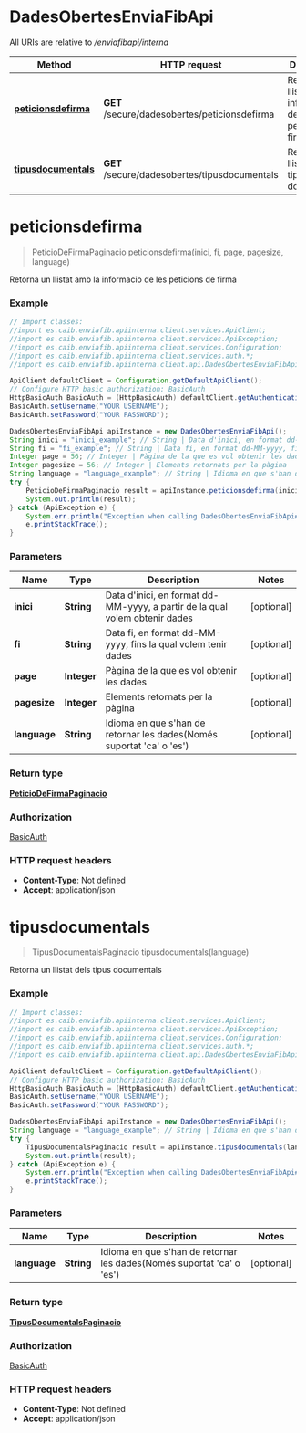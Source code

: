 # DadesObertesEnviaFibApi

All URIs are relative to */enviafibapi/interna*

Method | HTTP request | Description
------------- | ------------- | -------------
[**peticionsdefirma**](DadesObertesEnviaFibApi.md#peticionsdefirma) | **GET** /secure/dadesobertes/peticionsdefirma | Retorna un llistat amb la informacio de les peticions de firma
[**tipusdocumentals**](DadesObertesEnviaFibApi.md#tipusdocumentals) | **GET** /secure/dadesobertes/tipusdocumentals | Retorna un llistat dels tipus documentals

<a name="peticionsdefirma"></a>
# **peticionsdefirma**
> PeticioDeFirmaPaginacio peticionsdefirma(inici, fi, page, pagesize, language)

Retorna un llistat amb la informacio de les peticions de firma

### Example
```java
// Import classes:
//import es.caib.enviafib.apiinterna.client.services.ApiClient;
//import es.caib.enviafib.apiinterna.client.services.ApiException;
//import es.caib.enviafib.apiinterna.client.services.Configuration;
//import es.caib.enviafib.apiinterna.client.services.auth.*;
//import es.caib.enviafib.apiinterna.client.api.DadesObertesEnviaFibApi;

ApiClient defaultClient = Configuration.getDefaultApiClient();
// Configure HTTP basic authorization: BasicAuth
HttpBasicAuth BasicAuth = (HttpBasicAuth) defaultClient.getAuthentication("BasicAuth");
BasicAuth.setUsername("YOUR USERNAME");
BasicAuth.setPassword("YOUR PASSWORD");

DadesObertesEnviaFibApi apiInstance = new DadesObertesEnviaFibApi();
String inici = "inici_example"; // String | Data d'inici, en format dd-MM-yyyy, a partir de la qual volem obtenir dades
String fi = "fi_example"; // String | Data fi, en format dd-MM-yyyy, fins la qual volem tenir dades
Integer page = 56; // Integer | Pàgina de la que es vol obtenir les dades
Integer pagesize = 56; // Integer | Elements retornats per la pàgina
String language = "language_example"; // String | Idioma en que s'han de retornar les dades(Només suportat 'ca' o 'es')
try {
    PeticioDeFirmaPaginacio result = apiInstance.peticionsdefirma(inici, fi, page, pagesize, language);
    System.out.println(result);
} catch (ApiException e) {
    System.err.println("Exception when calling DadesObertesEnviaFibApi#peticionsdefirma");
    e.printStackTrace();
}
```

### Parameters

Name | Type | Description  | Notes
------------- | ------------- | ------------- | -------------
 **inici** | **String**| Data d&#x27;inici, en format dd-MM-yyyy, a partir de la qual volem obtenir dades | [optional]
 **fi** | **String**| Data fi, en format dd-MM-yyyy, fins la qual volem tenir dades | [optional]
 **page** | **Integer**| Pàgina de la que es vol obtenir les dades | [optional]
 **pagesize** | **Integer**| Elements retornats per la pàgina | [optional]
 **language** | **String**| Idioma en que s&#x27;han de retornar les dades(Només suportat &#x27;ca&#x27; o &#x27;es&#x27;) | [optional]

### Return type

[**PeticioDeFirmaPaginacio**](PeticioDeFirmaPaginacio.md)

### Authorization

[BasicAuth](../README.md#BasicAuth)

### HTTP request headers

 - **Content-Type**: Not defined
 - **Accept**: application/json

<a name="tipusdocumentals"></a>
# **tipusdocumentals**
> TipusDocumentalsPaginacio tipusdocumentals(language)

Retorna un llistat dels tipus documentals

### Example
```java
// Import classes:
//import es.caib.enviafib.apiinterna.client.services.ApiClient;
//import es.caib.enviafib.apiinterna.client.services.ApiException;
//import es.caib.enviafib.apiinterna.client.services.Configuration;
//import es.caib.enviafib.apiinterna.client.services.auth.*;
//import es.caib.enviafib.apiinterna.client.api.DadesObertesEnviaFibApi;

ApiClient defaultClient = Configuration.getDefaultApiClient();
// Configure HTTP basic authorization: BasicAuth
HttpBasicAuth BasicAuth = (HttpBasicAuth) defaultClient.getAuthentication("BasicAuth");
BasicAuth.setUsername("YOUR USERNAME");
BasicAuth.setPassword("YOUR PASSWORD");

DadesObertesEnviaFibApi apiInstance = new DadesObertesEnviaFibApi();
String language = "language_example"; // String | Idioma en que s'han de retornar les dades(Només suportat 'ca' o 'es')
try {
    TipusDocumentalsPaginacio result = apiInstance.tipusdocumentals(language);
    System.out.println(result);
} catch (ApiException e) {
    System.err.println("Exception when calling DadesObertesEnviaFibApi#tipusdocumentals");
    e.printStackTrace();
}
```

### Parameters

Name | Type | Description  | Notes
------------- | ------------- | ------------- | -------------
 **language** | **String**| Idioma en que s&#x27;han de retornar les dades(Només suportat &#x27;ca&#x27; o &#x27;es&#x27;) | [optional]

### Return type

[**TipusDocumentalsPaginacio**](TipusDocumentalsPaginacio.md)

### Authorization

[BasicAuth](../README.md#BasicAuth)

### HTTP request headers

 - **Content-Type**: Not defined
 - **Accept**: application/json

